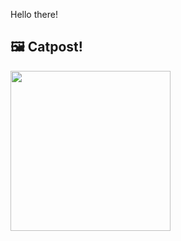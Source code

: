 Hello there!



## 🖼️ Catpost!

<sub>
    <img src="https://cdn2.thecatapi.com/images/MTg1MzU4MQ.jpg" height="256">
</sub>


